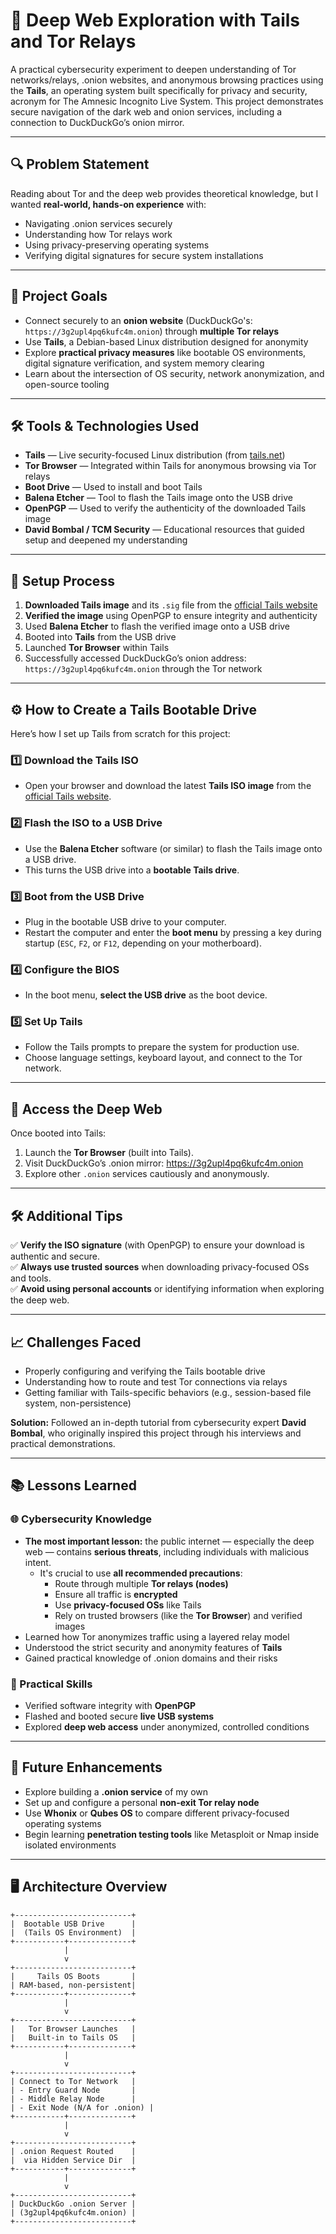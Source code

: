 # 🧅 Deep Web Exploration with Tails and Tor Relays

A practical cybersecurity experiment to deepen understanding of Tor networks/relays, .onion websites, and anonymous browsing practices using the **Tails**, an operating system built specifically for privacy and security, acronym for The Amnesic Incognito Live System. This project demonstrates secure navigation of the dark web and onion services, including a connection to DuckDuckGo’s onion mirror.

---

## 🔍 Problem Statement

Reading about Tor and the deep web provides theoretical knowledge, but I wanted **real-world, hands-on experience** with:
- Navigating .onion services securely
- Understanding how Tor relays work
- Using privacy-preserving operating systems
- Verifying digital signatures for secure system installations

---

## 🎯 Project Goals

- Connect securely to an **onion website** (DuckDuckGo's: `https://3g2upl4pq6kufc4m.onion`) through **multiple Tor relays**
- Use **Tails**, a Debian-based Linux distribution designed for anonymity
- Explore **practical privacy measures** like bootable OS environments, digital signature verification, and system memory clearing
- Learn about the intersection of OS security, network anonymization, and open-source tooling

---

## 🛠️ Tools & Technologies Used

- **Tails** — Live security-focused Linux distribution (from [tails.net](https://tails.net))
- **Tor Browser** — Integrated within Tails for anonymous browsing via Tor relays
- **Boot Drive** — Used to install and boot Tails
- **Balena Etcher** — Tool to flash the Tails image onto the USB drive
- **OpenPGP** — Used to verify the authenticity of the downloaded Tails image
- **David Bombal / TCM Security** — Educational resources that guided setup and deepened my understanding

---

## 🔐 Setup Process

1. **Downloaded Tails image** and its `.sig` file from the [official Tails website](https://tails.net)
2. **Verified the image** using OpenPGP to ensure integrity and authenticity
3. Used **Balena Etcher** to flash the verified image onto a USB drive
4. Booted into **Tails** from the USB drive
5. Launched **Tor Browser** within Tails
6. Successfully accessed DuckDuckGo’s onion address: `https://3g2upl4pq6kufc4m.onion` through the Tor network

---

## ⚙️ How to Create a Tails Bootable Drive

Here’s how I set up Tails from scratch for this project:

### 1️⃣ Download the Tails ISO

- Open your browser and download the latest **Tails ISO image** from the [official Tails website](https://tails.net).

### 2️⃣ Flash the ISO to a USB Drive

- Use the **Balena Etcher** software (or similar) to flash the Tails image onto a USB drive.
- This turns the USB drive into a **bootable Tails drive**.

### 3️⃣ Boot from the USB Drive

- Plug in the bootable USB drive to your computer.
- Restart the computer and enter the **boot menu** by pressing a key during startup (`ESC`, `F2`, or `F12`, depending on your motherboard).

### 4️⃣ Configure the BIOS

- In the boot menu, **select the USB drive** as the boot device.

### 5️⃣ Set Up Tails

- Follow the Tails prompts to prepare the system for production use.
- Choose language settings, keyboard layout, and connect to the Tor network.

---

## 🚀 Access the Deep Web

Once booted into Tails:

1. Launch the **Tor Browser** (built into Tails).
2. Visit DuckDuckGo’s .onion mirror: https://3g2upl4pq6kufc4m.onion
3. Explore other `.onion` services cautiously and anonymously.

---

## 🛠️ Additional Tips

✅ **Verify the ISO signature** (with OpenPGP) to ensure your download is authentic and secure.  
✅ **Always use trusted sources** when downloading privacy-focused OSs and tools.  
✅ **Avoid using personal accounts** or identifying information when exploring the deep web.

---

## 📈 Challenges Faced

- Properly configuring and verifying the Tails bootable drive
- Understanding how to route and test Tor connections via relays
- Getting familiar with Tails-specific behaviors (e.g., session-based file system, non-persistence)

**Solution:** Followed an in-depth tutorial from cybersecurity expert **David Bombal**, who originally inspired this project through his interviews and practical demonstrations.

---

## 📚 Lessons Learned

### 🌐 Cybersecurity Knowledge
- **The most important lesson:** the public internet — especially the deep web — contains **serious threats**, including individuals with malicious intent.
  - It's crucial to use **all recommended precautions**:
    - Route through multiple **Tor relays (nodes)**
    - Ensure all traffic is **encrypted**
    - Use **privacy-focused OSs** like Tails
    - Rely on trusted browsers (like the **Tor Browser**) and verified images
- Learned how Tor anonymizes traffic using a layered relay model
- Understood the strict security and anonymity features of **Tails**
- Gained practical knowledge of .onion domains and their risks

### 🧪 Practical Skills
- Verified software integrity with **OpenPGP**
- Flashed and booted secure **live USB systems**
- Explored **deep web access** under anonymized, controlled conditions

---

## 🚀 Future Enhancements

- Explore building a **.onion service** of my own
- Set up and configure a personal **non-exit Tor relay node**
- Use **Whonix** or **Qubes OS** to compare different privacy-focused operating systems
- Begin learning **penetration testing tools** like Metasploit or Nmap inside isolated environments

---

## 🖥️ Architecture Overview

```plaintext
+--------------------------+
|  Bootable USB Drive      |
|  (Tails OS Environment)  |
+-----------+--------------+
            |
            v
+--------------------------+
|     Tails OS Boots       |
| RAM-based, non-persistent|
+-----------+--------------+
            |
            v
+--------------------------+
|   Tor Browser Launches   |
|   Built-in to Tails OS   |
+-----------+--------------+
            |
            v
+--------------------------+
| Connect to Tor Network   |
| - Entry Guard Node       |
| - Middle Relay Node      |
| - Exit Node (N/A for .onion) |
+-----------+--------------+
            |
            v
+--------------------------+
| .onion Request Routed    |
|  via Hidden Service Dir  |
+-----------+--------------+
            |
            v
+--------------------------+
| DuckDuckGo .onion Server |
| (3g2upl4pq6kufc4m.onion) |
+--------------------------+
